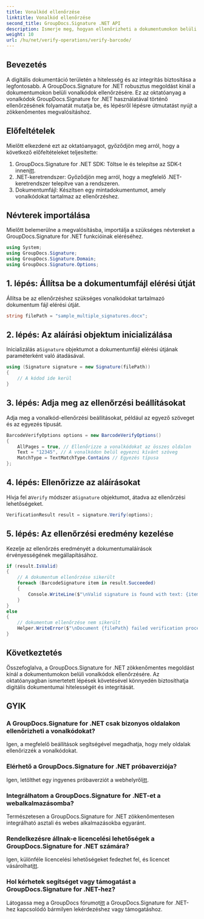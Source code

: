 ```yaml
---
title: Vonalkód ellenőrzése
linktitle: Vonalkód ellenőrzése
second_title: GroupDocs.Signature .NET API
description: Ismerje meg, hogyan ellenőrizheti a dokumentumokon belüli vonalkódokat a GroupDocs.Signature for .NET segítségével. Kövesse lépésről lépésre bemutató oktatóanyagunkat a zökkenőmentes megvalósítás érdekében.
weight: 10
url: /hu/net/verify-operations/verify-barcode/
---
```

## Bevezetés
A digitális dokumentáció területén a hitelesség és az integritás biztosítása a legfontosabb. A GroupDocs.Signature for .NET robusztus megoldást kínál a dokumentumokon belüli vonalkódok ellenőrzésére. Ez az oktatóanyag a vonalkódok GroupDocs.Signature for .NET használatával történő ellenőrzésének folyamatát mutatja be, és lépésről lépésre útmutatást nyújt a zökkenőmentes megvalósításhoz.
## Előfeltételek
Mielőtt elkezdené ezt az oktatóanyagot, győződjön meg arról, hogy a következő előfeltételeket teljesítette:
1.  GroupDocs.Signature for .NET SDK: Töltse le és telepítse az SDK-t innen[itt](https://releases.groupdocs.com/signature/net/).
2. .NET-keretrendszer: Győződjön meg arról, hogy a megfelelő .NET-keretrendszer telepítve van a rendszeren.
3. Dokumentumfájl: Készítsen egy mintadokumentumot, amely vonalkódokat tartalmaz az ellenőrzéshez.

## Névterek importálása
Mielőtt belemerülne a megvalósításba, importálja a szükséges névtereket a GroupDocs.Signature for .NET funkcióinak eléréséhez.
```csharp
using System;
using GroupDocs.Signature;
using GroupDocs.Signature.Domain;
using GroupDocs.Signature.Options;
```
## 1. lépés: Állítsa be a dokumentumfájl elérési útját
Állítsa be az ellenőrzéshez szükséges vonalkódokat tartalmazó dokumentum fájl elérési útját.
```csharp
string filePath = "sample_multiple_signatures.docx";
```
## 2. lépés: Az aláírási objektum inicializálása
 Inicializálás a`Signature` objektumot a dokumentumfájl elérési útjának paraméterként való átadásával.
```csharp
using (Signature signature = new Signature(filePath))
{
    // A kódod ide kerül
}
```
## 3. lépés: Adja meg az ellenőrzési beállításokat
Adja meg a vonalkód-ellenőrzési beállításokat, például az egyező szöveget és az egyezés típusát.
```csharp
BarcodeVerifyOptions options = new BarcodeVerifyOptions()
{
    AllPages = true, // Ellenőrizze a vonalkódokat az összes oldalon
    Text = "12345", // A vonalkódon belül egyezni kívánt szöveg
    MatchType = TextMatchType.Contains // Egyezés típusa
};
```
## 4. lépés: Ellenőrizze az aláírásokat
 Hívja fel a`Verify` módszer a`Signature` objektumot, átadva az ellenőrzési lehetőségeket.
```csharp
VerificationResult result = signature.Verify(options);
```
## 5. lépés: Az ellenőrzési eredmény kezelése
Kezelje az ellenőrzés eredményét a dokumentumaláírások érvényességének megállapításához.
```csharp
if (result.IsValid)
{
    // A dokumentum ellenőrzése sikerült
    foreach (BarcodeSignature item in result.Succeeded)
    {
        Console.WriteLine($"\nValid signature is found with text: {item.Text} and type: {item.EncodeType.TypeName}.");
    }
}
else
{
    // dokumentum ellenőrzése nem sikerült
    Helper.WriteError($"\nDocument {filePath} failed verification process.");
}
```

## Következtetés
Összefoglalva, a GroupDocs.Signature for .NET zökkenőmentes megoldást kínál a dokumentumokon belüli vonalkódok ellenőrzésére. Az oktatóanyagban ismertetett lépések követésével könnyedén biztosíthatja digitális dokumentumai hitelességét és integritását.
## GYIK
### A GroupDocs.Signature for .NET csak bizonyos oldalakon ellenőrizheti a vonalkódokat?
Igen, a megfelelő beállítások segítségével megadhatja, hogy mely oldalak ellenőrizzék a vonalkódokat.
### Elérhető a GroupDocs.Signature for .NET próbaverziója?
 Igen, letölthet egy ingyenes próbaverziót a webhelyről[itt](https://releases.groupdocs.com/).
### Integrálhatom a GroupDocs.Signature for .NET-et a webalkalmazásomba?
Természetesen a GroupDocs.Signature for .NET zökkenőmentesen integrálható asztali és webes alkalmazásokba egyaránt.
### Rendelkezésre állnak-e licencelési lehetőségek a GroupDocs.Signature for .NET számára?
 Igen, különféle licencelési lehetőségeket fedezhet fel, és licencet vásárolhat[itt](https://purchase.groupdocs.com/buy).
### Hol kérhetek segítséget vagy támogatást a GroupDocs.Signature for .NET-hez?
 Látogassa meg a GroupDocs fórumot[itt](https://forum.groupdocs.com/c/signature/13) a GroupDocs.Signature for .NET-hez kapcsolódó bármilyen lekérdezéshez vagy támogatáshoz.